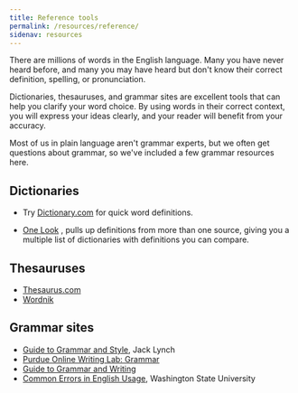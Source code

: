 ```yaml
---
title: Reference tools
permalink: /resources/reference/
sidenav: resources
---
```


There are millions of words in the English language. Many you have never heard before, and many you may have heard but don't know their correct definition, spelling, or pronunciation.

Dictionaries, thesauruses, and grammar sites are excellent tools that can help you clarify your word choice. By using words in their correct context, you will express your ideas clearly, and your reader will benefit from your accuracy.

Most of us in plain language aren't grammar experts, but we often get questions about grammar, so we've included a few grammar resources here.

## Dictionaries

* Try [Dictionary.com](http://dictionary.reference.com/) for quick word definitions.

* [One Look](http://www.onelook.com/) , pulls up definitions from more than one source, giving you a multiple list of dictionaries with definitions you can compare.

## Thesauruses

* [Thesaurus.com](http://thesaurus.reference.com/)
* [Wordnik](http://wordnik.com/)

## Grammar sites

* [Guide to Grammar and Style](http://www.andromeda.rutgers.edu/%7Ejlynch/Writing/), Jack Lynch
* [Purdue Online Writing Lab: Grammar](https://owl.english.purdue.edu/owl/section/1/5/)
* [Guide to Grammar and Writing](http://grammar.ccc.commnet.edu/grammar/)
* [Common Errors in English Usage](https://brians.wsu.edu/common-errors-in-english-usage/), Washington State University
